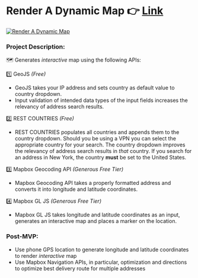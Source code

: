 # Render A Dynamic Map 👉 [Link](https://wjb108.github.io/Mapbox-Dynamic-Map-API/)

[![Render A Dynamic Map](https://cdn.loom.com/sessions/thumbnails/a4f9f9f771cb4126be0564999a3f6f1d-with-play.gif)](https://www.loom.com/share/a4f9f9f771cb4126be0564999a3f6f1d "Render A Dynamic Map")

### Project Description: 

🗺️ Generates *interactive* map using the following APIs:

1️⃣ GeoJS *(Free)*
- GeoJS takes your IP address and sets country as default value to country dropdown.
- Input validation of intended data types of the input fields increases the relevancy of address search results.

2️⃣ REST COUNTRIES *(Free)* 
- REST COUNTRIES populates all countries and appends them to the country dropdown. Should you be using a VPN you can select the appropriate country for your search. The country dropdown improves the relevancy of address search results in *that* country. If you search for an address in New York, the country **must** be set to the United States. 

3️⃣ Mapbox Geocoding API *(Generous Free Tier)*
- Mapbox Geocoding API takes a properly formatted address and converts it into longitude and latitude coordinates. 

4️⃣ Mapbox GL JS *(Generous Free Tier)*
- Mapbox GL JS takes longitude and latitude coordinates as an input, generates an interactive map and places a marker on the location.

### Post-MVP: 
- Use phone GPS location to generate longitude and latitude coordinates to render *interactive* map
- Use Mapbox Navigation APIs, in particular, optimization and directions to optimize best delivery route for multiple addresses
